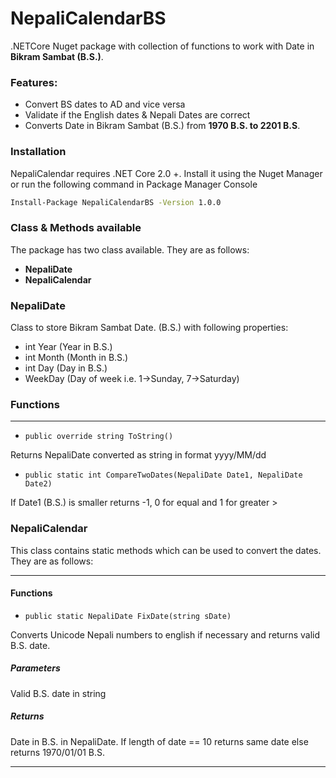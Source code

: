 # NepaliCalendarBS

.NETCore Nuget package with collection of functions to work with Date in **Bikram Sambat (B.S.)**.

### Features:

* Convert BS dates to AD and vice versa
* Validate if the English dates & Nepali Dates are correct
* Converts Date in Bikram Sambat (B.S.) from **1970 B.S. to 2201 B.S**.

### Installation
NepaliCalendar requires .NET Core 2.0 +. Install it using the Nuget Manager or run the following command in Package Manager Console

```sh
Install-Package NepaliCalendarBS -Version 1.0.0
```

### Class & Methods available
The package has two class available. They are as follows:
* **NepaliDate**
* **NepaliCalendar**

### NepaliDate
Class to store Bikram Sambat Date. (B.S.) with following properties:
* int Year (Year in B.S.)
* int Month (Month in B.S.)
* int Day (Day in B.S.)
* WeekDay (Day of week i.e. 1->Sunday, 7->Saturday)

### Functions
------------
* `public override string ToString()`

Returns NepaliDate converted as string in format yyyy/MM/dd

* `public static int CompareTwoDates(NepaliDate Date1, NepaliDate Date2)`

If Date1 (B.S.) is smaller returns -1, 0 for equal and 1 for greater >

### NepaliCalendar
This class contains static methods which can be used to convert the dates. They are as follows:

------------

#### Functions
* `public static NepaliDate FixDate(string sDate)`

Converts Unicode Nepali numbers to english if necessary and returns valid B.S. date.
##### Parameters
Valid B.S. date in string

##### Returns
Date in B.S. in NepaliDate. If length of date == 10 returns same date else returns 1970/01/01 B.S.

------------


